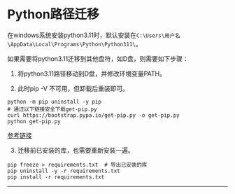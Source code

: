 # Python路径迁移

在windows系统安装python3.11时，默认安装在`C:\Users\用户名\AppData\Local\Programs\Python\Python311\`。

如果需要将python3.11迁移到其他盘符，如D盘，则需要如下步骤：

1. 将python3.11路径移动到D盘，并修改环境变量PATH。

2. 此时pip -V 不可用，但卸载后重装即可。
```
python -m pip uninstall -y pip
# 通过以下链接安全下载get-pip.py
curl https://bootstrap.pypa.io/get-pip.py -o get-pip.py
python get-pip.py
```
[参考链接](https://blog.csdn.net/qq_41929184/article/details/104825688)

3. 迁移前已安装的库，也需要重新安装一遍。
```
pip freeze > requirements.txt  # 导出已安装的库
pip uninstall -y -r requirements.txt
pip install -r requirements.txt
```

---
